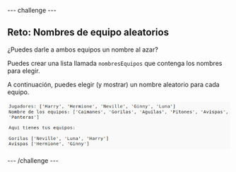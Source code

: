 --- challenge ---

## Reto: Nombres de equipo aleatorios

¿Puedes darle a ambos equipos un nombre al azar?

Puedes crear una lista llamada `nombresEquipos` que contenga los nombres para elegir.

A continuación, puedes elegir (y mostrar) un nombre aleatorio para cada equipo.

![captura de pantalla](images/team-finished.png)

--- /challenge ---
